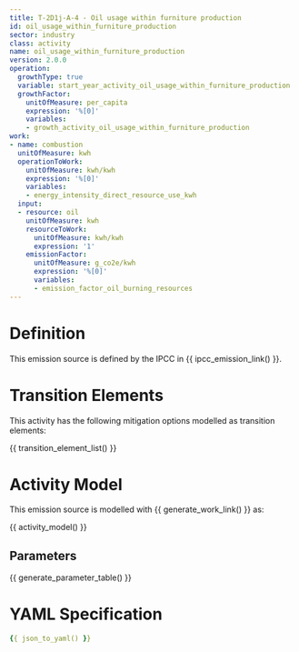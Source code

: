 ```yaml
---
title: T-2D1j-A-4 - Oil usage within furniture production
id: oil_usage_within_furniture_production
sector: industry
class: activity
name: oil_usage_within_furniture_production
version: 2.0.0
operation:
  growthType: true
  variable: start_year_activity_oil_usage_within_furniture_production
  growthFactor:
    unitOfMeasure: per_capita
    expression: '%[0]'
    variables:
    - growth_activity_oil_usage_within_furniture_production
work:
- name: combustion
  unitOfMeasure: kwh
  operationToWork:
    unitOfMeasure: kwh/kwh
    expression: '%[0]'
    variables:
    - energy_intensity_direct_resource_use_kwh
  input:
  - resource: oil
    unitOfMeasure: kwh
    resourceToWork:
      unitOfMeasure: kwh/kwh
      expression: '1'
    emissionFactor:
      unitOfMeasure: g_co2e/kwh
      expression: '%[0]'
      variables:
      - emission_factor_oil_burning_resources
---
```



# Definition
This emission source is defined by the IPCC in {{ ipcc_emission_link() }}.

# Transition Elements

This activity has the following mitigation options modelled as transition elements:

{{ transition_element_list() }}

# Activity Model
This emission source is modelled with {{ generate_work_link() }} as:

{{ activity_model() }}

## Parameters

{{ generate_parameter_table() }}

# YAML Specification

```yaml
{{ json_to_yaml() }}
```


